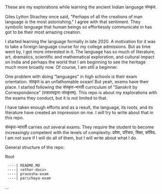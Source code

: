 These are my explorations while learning the ancient Indian language संस्कृत.

Giles Lytton Strachey once said, "Perhaps of all the creations of man language is the most astonishing." I agree with that sentiment. They symbolic language that human beings so effortlessly communicate in has got to be their most amazing creation.

I started learning the language formally in late 2020. A motivation for it was to take a foreign language course for my college admissions. But as time went by, I got more interested in it. The language has so much of literature, art, dramatics, scientific and mathematical exploration, and cultural impact on India and perhaps the world that I am beginning to see the heritage much more broadly now. Of course, I am still a beginner.

One problem with doing "languages" in high schools is their exam orientation. संस्कृत is an unfathomable ocean! But yeah, exams have their place. I started following the संस्कृत-भारती curriculum of "Sanskrit by Correspondence" (पत्रालयद्वारा-संस्कृतम्). This repo is about my explorations with the exams they conduct, but it is not limited to that.

I have taken enough efforts and as a result, the language, its roots, and its literature have created an impression on me. I will try to write about that in this repo.

संस्कृत-भाारती  carries out several exams. They require the student to become increasingly competent with the levels of complexity: प्रवेशः, परिचयः, शिक्षा, कोविदः. I am not sure if I will do all of them, but I will write about what I do.

General structure of the repo:

Root
     
     ----| README.MD
     ----| <other-docs>
     ----| pravesha-exam
     ----| parichaya-exam
     
...
